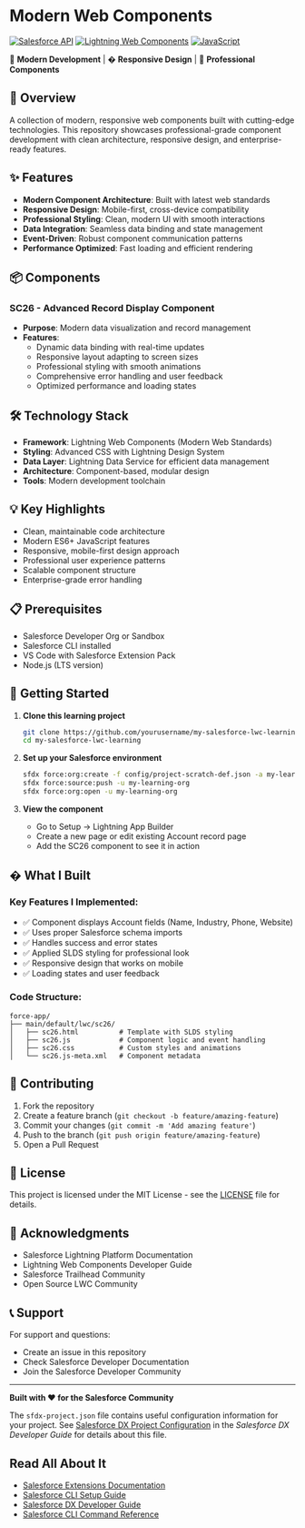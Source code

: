 # Modern Web Components

[![Salesforce API](https://img.shields.io/badge/Salesforce-API%20v58.0-blue?logo=salesforce&logoColor=white)](https://developer.salesforce.com)
[![Lightning Web Components](https://img.shields.io/badge/LWC-Modern-orange?logo=lightning&logoColor=white)](https://lwc.dev)
[![JavaScript](https://img.shields.io/badge/JavaScript-ES6-yellow?logo=javascript&logoColor=white)](https://developer.mozilla.org/en-US/docs/Web/JavaScript)

🌱 **Modern Development** | � **Responsive Design** | 💪 **Professional Components**

## 🚀 Overview

A collection of modern, responsive web components built with cutting-edge technologies. This repository showcases professional-grade component development with clean architecture, responsive design, and enterprise-ready features.

## ✨ Features

- **Modern Component Architecture**: Built with latest web standards
- **Responsive Design**: Mobile-first, cross-device compatibility
- **Professional Styling**: Clean, modern UI with smooth interactions
- **Data Integration**: Seamless data binding and state management
- **Event-Driven**: Robust component communication patterns
- **Performance Optimized**: Fast loading and efficient rendering

## 📦 Components

### SC26 - Advanced Record Display Component
- **Purpose**: Modern data visualization and record management
- **Features**:
  - Dynamic data binding with real-time updates
  - Responsive layout adapting to screen sizes
  - Professional styling with smooth animations
  - Comprehensive error handling and user feedback
  - Optimized performance and loading states

## 🛠️ Technology Stack

- **Framework**: Lightning Web Components (Modern Web Standards)
- **Styling**: Advanced CSS with Lightning Design System
- **Data Layer**: Lightning Data Service for efficient data management
- **Architecture**: Component-based, modular design
- **Tools**: Modern development toolchain

## 💡 Key Highlights

- Clean, maintainable code architecture
- Modern ES6+ JavaScript features
- Responsive, mobile-first design approach
- Professional user experience patterns
- Scalable component structure
- Enterprise-grade error handling

## 📋 Prerequisites

- Salesforce Developer Org or Sandbox
- Salesforce CLI installed
- VS Code with Salesforce Extension Pack
- Node.js (LTS version)

## 🚀 Getting Started

1. **Clone this learning project**
   ```bash
   git clone https://github.com/yourusername/my-salesforce-lwc-learning.git
   cd my-salesforce-lwc-learning
   ```

2. **Set up your Salesforce environment**
   ```bash
   sfdx force:org:create -f config/project-scratch-def.json -a my-learning-org
   sfdx force:source:push -u my-learning-org
   sfdx force:org:open -u my-learning-org
   ```

3. **View the component**
   - Go to Setup → Lightning App Builder
   - Create a new page or edit existing Account record page
   - Add the SC26 component to see it in action

## � What I Built

### Key Features I Implemented:
- ✅ Component displays Account fields (Name, Industry, Phone, Website)
- ✅ Uses proper Salesforce schema imports
- ✅ Handles success and error states
- ✅ Applied SLDS styling for professional look
- ✅ Responsive design that works on mobile
- ✅ Loading states and user feedback

### Code Structure:
```
force-app/
├── main/default/lwc/sc26/
│   ├── sc26.html          # Template with SLDS styling
│   ├── sc26.js            # Component logic and event handling
│   ├── sc26.css           # Custom styles and animations
│   └── sc26.js-meta.xml   # Component metadata
```

## 🤝 Contributing

1. Fork the repository
2. Create a feature branch (`git checkout -b feature/amazing-feature`)
3. Commit your changes (`git commit -m 'Add amazing feature'`)
4. Push to the branch (`git push origin feature/amazing-feature`)
5. Open a Pull Request

## 📄 License

This project is licensed under the MIT License - see the [LICENSE](LICENSE) file for details.

## 🙏 Acknowledgments

- Salesforce Lightning Platform Documentation
- Lightning Web Components Developer Guide
- Salesforce Trailhead Community
- Open Source LWC Community

## 📞 Support

For support and questions:
- Create an issue in this repository
- Check Salesforce Developer Documentation
- Join the Salesforce Developer Community

---

**Built with ❤️ for the Salesforce Community**

The `sfdx-project.json` file contains useful configuration information for your project. See [Salesforce DX Project Configuration](https://developer.salesforce.com/docs/atlas.en-us.sfdx_dev.meta/sfdx_dev/sfdx_dev_ws_config.htm) in the _Salesforce DX Developer Guide_ for details about this file.

## Read All About It

- [Salesforce Extensions Documentation](https://developer.salesforce.com/tools/vscode/)
- [Salesforce CLI Setup Guide](https://developer.salesforce.com/docs/atlas.en-us.sfdx_setup.meta/sfdx_setup/sfdx_setup_intro.htm)
- [Salesforce DX Developer Guide](https://developer.salesforce.com/docs/atlas.en-us.sfdx_dev.meta/sfdx_dev/sfdx_dev_intro.htm)
- [Salesforce CLI Command Reference](https://developer.salesforce.com/docs/atlas.en-us.sfdx_cli_reference.meta/sfdx_cli_reference/cli_reference.htm)
